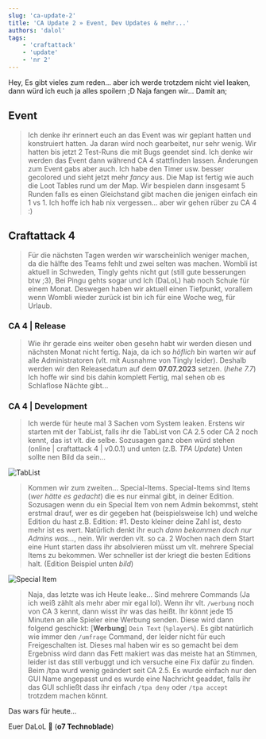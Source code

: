 ```yaml
---
slug: 'ca-update-2'
title: 'CA Update 2 » Event, Dev Updates & mehr...'
authors: 'dalol'
tags:
    - 'craftattack'
    - 'update'
    - 'nr 2' 
---
```


Hey, Es gibt vieles zum reden... aber ich werde trotzdem nicht viel leaken, dann würd ich euch ja alles spoilern ;D Naja fangen wir... Damit an;

## Event

> Ich denke ihr erinnert euch an das Event was wir geplant hatten und konstruiert hatten. Ja daran wird noch gearbeitet, nur sehr wenig. Wir hatten bis jetzt 2 Test-Runs die mit Bugs geendet sind. Ich denke wir werden das Event dann während CA 4 stattfinden lassen. Änderungen zum Event gabs aber auch. Ich habe den Timer usw. besser gecolored und sieht jetzt mehr *fancy* aus. Die Map ist fertig wie auch die Loot Tables rund um der Map. Wir bespielen dann insgesamt 5 Runden falls es einen Gleichstand gibt machen die jenigen einfach ein 1 vs 1. Ich hoffe ich hab nix vergessen... aber wir gehen rüber zu CA 4 :)

## Craftattack 4

> Für die nächsten Tagen werden wir warscheinlich weniger machen, da die hälfte des Teams fehlt und zwei selten was machen. Wombli ist aktuell in Schweden, Tingly gehts nicht gut (still gute besserungen btw ;3), Bei Pingu gehts sogar und Ich (DaLoL) hab noch Schule für einem Monat. Deswegen haben wir aktuell einen Tiefpunkt, vorallem wenn Wombli wieder zurück ist bin ich für eine Woche weg, für Urlaub. 

### CA 4 | Release

> Wie ihr gerade eins weiter oben gesehn habt wir werden diesen und nächsten Monat nicht fertig. Naja, da ich so *höflich* bin warten wir auf alle Administratoren (vlt. mit Ausnahme von Tingly leider). Deshalb werden wir den Releasedatum auf dem __07.07.2023__ setzen. (*hehe 7.7*) Ich hoffe wir sind bis dahin komplett Fertig, mal sehen ob es Schlaflose Nächte gibt... 

### CA 4 | Development

> Ich werde für heute mal 3 Sachen vom System leaken. Erstens wir starten mit der TabList, falls ihr die TabList von CA 2.5 oder CA 2 noch kennt, das ist vlt. die selbe. Sozusagen ganz oben würd stehen (online | craftattack 4 | v0.0.1) und unten (z.B. *TPA Update*) Unten sollte nen Bild da sein... 

![TabList](/img/Tablist_1.png)

> Kommen wir zum zweiten... Special-Items. Special-Items sind Items (*wer hätte es gedacht*) die es nur einmal gibt, in deiner Edition. Sozusagen wenn du ein Special Item von nem Admin bekommst, steht erstmal drauf, wer es dir gegeben hat (beispielsweise Ich) und welche Edition du hast z.B. Edition: #1. Desto kleiner deine Zahl ist, desto mehr ist es wert. Natürlich denkt ihr euch *dann bekommen doch nur Admins was...*, nein. Wir werden vlt. so ca. 2 Wochen nach dem Start eine Hunt starten dass ihr absolvieren müsst um vlt. mehrere Special Items zu bekommen. Wer schneller ist der kriegt die besten Editions halt. (Edition Beispiel unten *bild*)

![Special Item](/img/special_items.png)

> Naja, das letzte was ich Heute leake... Sind mehrere Commands (Ja ich weiß zählt als mehr aber mir egal lol). Wenn ihr vlt. `/werbung` noch von CA 3 kennt, dann wisst ihr was das heißt. Ihr könnt jede 15 Minuten an alle Spieler eine Werbung senden. Diese wird dann folgend geschickt: [__Werbung__] `Dein Text` (`%player%`). Es gibt natürlich wie immer den `/umfrage` Command, der leider nicht für euch Freigeschalten ist. Dieses mal haben wir es so gemacht bei dem Ergebniss wird dann das Fett makiert was das meiste hat an Stimmen, leider ist das still verbuggt und ich versuche eine Fix dafür zu finden. Beim /tpa wurd wenig geändert seit CA 2.5. Es wurde einfach nur den GUI Name angepasst und es wurde eine Nachricht geaddet, falls ihr das GUI schließt dass ihr einfach `/tpa deny` oder `/tpa accept` trotzdem machen könnt.

Das wars für heute... 

Euer DaLoL 🐖 (__o7 Technoblade__)